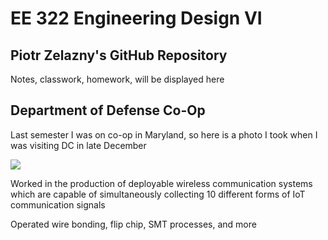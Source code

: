 # EE 322 Engineering Design VI
## Piotr Zelazny's GitHub Repository 

Notes, classwork, homework, will be displayed here

## Department of Defense Co-Op

Last semester I was on co-op in Maryland, so here is a photo I took when I was visiting DC in late December 

![](https://user-images.githubusercontent.com/78445229/150887833-a5a83f00-c6cc-411e-82ec-4f16afac9681.jpg)


Worked in the production of deployable wireless communication systems which are capable of simultaneously collecting 10 different forms of IoT communication signals

Operated wire bonding, flip chip, SMT processes, and more
